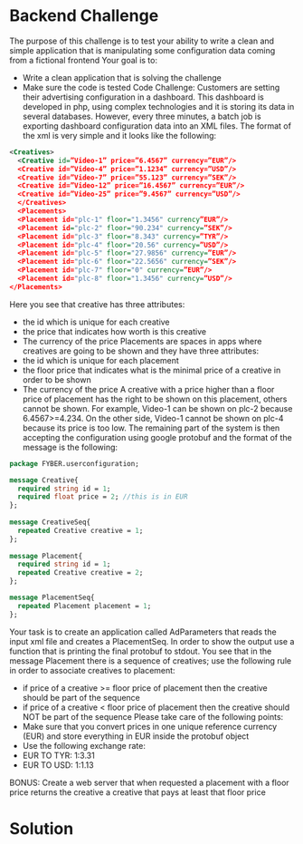 # Backend Challenge
The purpose of this challenge is to test your ability to write a clean and simple application that is
manipulating some configuration data coming from a fictional frontend
Your goal is to:
- Write a clean application that is solving the challenge
- Make sure the code is tested
  Code Challenge: Customers are setting their advertising configuration in a dashboard. This
  dashboard is developed in php, using complex technologies and it is storing its data in several
  databases. However, every three minutes, a batch job is exporting dashboard configuration data
  into an XML files. The format of the xml is very simple and it looks like the following:

```XML
<Creatives>
  <Creative id=”Video-1” price=”6.4567” currency=”EUR”/>
  <Creative id=”Video-4” price=”1.1234” currency=”USD”/>
  <Creative id=”Video-7” price=”55.123” currency=”SEK”/>
  <Creative id=”Video-12” price=”16.4567” currency=”EUR”/>
  <Creative id=”Video-25” price=”9.4567” currency=”USD”/>
  </Creatives>
  <Placements>
  <Placement id="plc-1" floor="1.3456" currency”EUR”/>
  <Placement id="plc-2" floor="90.234" currency=”SEK”/>
  <Placement id="plc-3" floor="8.343" currency=”TYR”/>
  <Placement id="plc-4" floor="20.56" currency=”USD”/>
  <Placement id="plc-5" floor="27.9856" currency=”EUR”/>
  <Placement id="plc-6" floor="22.5656" currency=”SEK”/>
  <Placement id="plc-7" floor="0" currency=”EUR”/>
  <Placement id="plc-8" floor="1.3456" currency=”USD”/>
</Placements>
```

Here you see that creative has three attributes:
- the id which is unique for each creative
- the price that indicates how worth is this creative
- The currency of the price
  Placements are spaces in apps where creatives are going to be shown and they have three attributes:
- the id which is unique for each placement
- the floor price that indicates what is the minimal price of a creative in order to be shown
- The currency of the price
  A creative with a price higher than a floor price of placement has the right to be shown on this placement,
  others cannot be shown. For example, Video-1 can be shown on plc-2 because 6.4567>=4.234.
  On the other side, Video-1 cannot be shown on plc-4 because its price is too low.
  The remaining part of the system is then accepting the configuration using google protobuf and the format
  of the message is the following:

```protobuf
package FYBER.userconfiguration;

message Creative{
  required string id = 1;
  required float price = 2; //this is in EUR
};
  
message CreativeSeq{
  repeated Creative creative = 1;
};
  
message Placement{
  required string id = 1;
  repeated Creative creative = 2;
};

message PlacementSeq{
  repeated Placement placement = 1;
};
```
  
Your task is to create an application called AdParameters that reads the input xml file and
creates a PlacementSeq. In order to show the output use a function that is printing the final
protobuf to stdout. You see that in the message Placement there is a sequence of creatives; use
the following rule in order to associate creatives to placement:
- if price of a creative >= floor price of placement then the creative should be part of the
  sequence
- if price of a creative < floor price of placement then the creative should NOT be part of
  the sequence
  Please take care of the following points:
- Make sure that you convert prices in one unique reference currency (EUR) and store
  everything in EUR inside the protobuf object
- Use the following exchange rate:
- EUR TO TYR: 1:3.31
- EUR TO USD: 1:1.13
  
BONUS: Create a web server that when requested a placement with a floor price returns the
creative a creative that pays at least that floor price


# Solution

